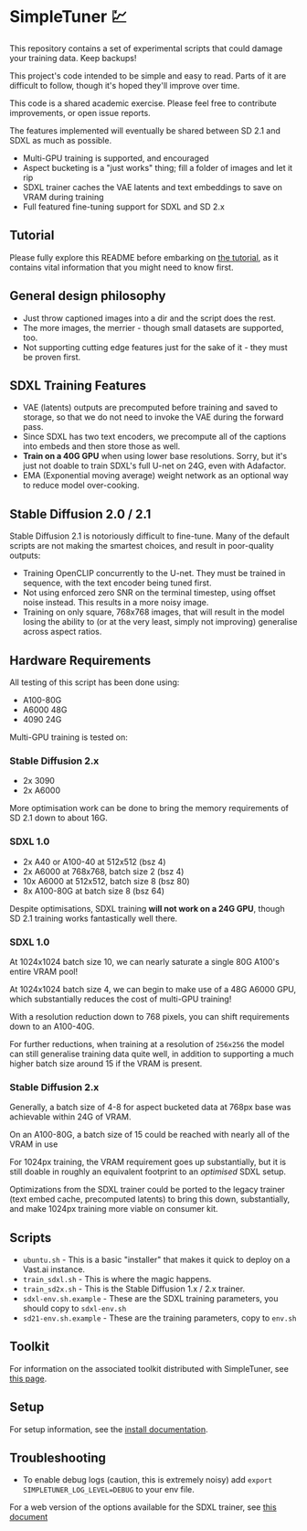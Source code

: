 # SimpleTuner 💹

This repository contains a set of experimental scripts that could damage your training data. Keep backups!

This project's code intended to be simple and easy to read. Parts of it are difficult to follow, though it's hoped they'll improve over time.

This code is a shared academic exercise. Please feel free to contribute improvements, or open issue reports.

The features implemented will eventually be shared between SD 2.1 and SDXL as much as possible.

* Multi-GPU training is supported, and encouraged
* Aspect bucketing is a "just works" thing; fill a folder of images and let it rip
* SDXL trainer caches the VAE latents and text embeddings to save on VRAM during training
* Full featured fine-tuning support for SDXL and SD 2.x

## Tutorial

Please fully explore this README before embarking on [the tutorial](/TUTORIAL.md), as it contains vital information that you might need to know first.

## General design philosophy

* Just throw captioned images into a dir and the script does the rest.
* The more images, the merrier - though small datasets are supported, too.
* Not supporting cutting edge features just for the sake of it - they must be proven first.

## SDXL Training Features

* VAE (latents) outputs are precomputed before training and saved to storage, so that we do not need to invoke the VAE during the forward pass.
* Since SDXL has two text encoders, we precompute all of the captions into embeds and then store those as well.
* **Train on a 40G GPU** when using lower base resolutions. Sorry, but it's just not doable to train SDXL's full U-net on 24G, even with Adafactor.
* EMA (Exponential moving average) weight network as an optional way to reduce model over-cooking.

## Stable Diffusion 2.0 / 2.1

Stable Diffusion 2.1 is notoriously difficult to fine-tune. Many of the default scripts are not making the smartest choices, and result in poor-quality outputs:

* Training OpenCLIP concurrently to the U-net. They must be trained in sequence, with the text encoder being tuned first.
* Not using enforced zero SNR on the terminal timestep, using offset noise instead. This results in a more noisy image.
* Training on only square, 768x768 images, that will result in the model losing the ability to (or at the very least, simply not improving) generalise across aspect ratios.

## Hardware Requirements

All testing of this script has been done using:

* A100-80G
* A6000 48G
* 4090 24G

Multi-GPU training is tested on:

### Stable Diffusion 2.x

* 2x 3090
* 2x A6000

More optimisation work can be done to bring the memory requirements of SD 2.1 down to about 16G.

### SDXL 1.0

* 2x A40 or A100-40 at 512x512 (bsz 4)
* 2x A6000 at 768x768, batch size 2 (bsz 4)
* 10x A6000 at 512x512, batch size 8 (bsz 80)
* 8x A100-80G at batch size 8 (bsz 64)

Despite optimisations, SDXL training **will not work on a 24G GPU**, though SD 2.1 training works fantastically well there.

### SDXL 1.0

At 1024x1024 batch size 10, we can nearly saturate a single 80G A100's entire VRAM pool!

At 1024x1024 batch size 4, we can begin to make use of a 48G A6000 GPU, which substantially reduces the cost of multi-GPU training!

With a resolution reduction down to 768 pixels, you can shift requirements down to an A100-40G.

For further reductions, when training at a resolution of `256x256` the model can still generalise training data quite well, in addition to supporting a much higher batch size around 15 if the VRAM is present.

### Stable Diffusion 2.x

Generally, a batch size of 4-8 for aspect bucketed data at 768px base was achievable within 24G of VRAM.

On an A100-80G, a batch size of 15 could be reached with nearly all of the VRAM in use

For 1024px training, the VRAM requirement goes up substantially, but it is still doable in roughly an equivalent footprint to an _optimised_ SDXL setup.

Optimizations from the SDXL trainer could be ported to the legacy trainer (text embed cache, precomputed latents) to bring this down, substantially, and make 1024px training more viable on consumer kit.

## Scripts

* `ubuntu.sh` - This is a basic "installer" that makes it quick to deploy on a Vast.ai instance.
* `train_sdxl.sh` - This is where the magic happens.
* `train_sd2x.sh` - This is the Stable Diffusion 1.x / 2.x trainer.
* `sdxl-env.sh.example` - These are the SDXL training parameters, you should copy to `sdxl-env.sh`
* `sd21-env.sh.example` - These are the training parameters, copy to `env.sh`

## Toolkit

For information on the associated toolkit distributed with SimpleTuner, see [this page](/toolkit/README.md).

## Setup

For setup information, see the [install documentation](/INSTALL.md).

## Troubleshooting

* To enable debug logs (caution, this is extremely noisy) add `export SIMPLETUNER_LOG_LEVEL=DEBUG` to your env file.

For a web version of the options available for the SDXL trainer, see [this document](/OPTIONS.md)